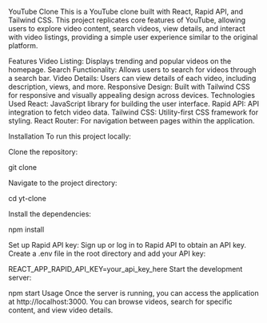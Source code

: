 YouTube Clone
This is a YouTube clone built with React, Rapid API, and Tailwind CSS. This project replicates core features of YouTube, allowing users to explore video content, search videos, view details, and interact with video listings, providing a simple user experience similar to the original platform.

Features
Video Listing: Displays trending and popular videos on the homepage.
Search Functionality: Allows users to search for videos through a search bar.
Video Details: Users can view details of each video, including description, views, and more.
Responsive Design: Built with Tailwind CSS for responsive and visually appealing design across devices.
Technologies Used
React: JavaScript library for building the user interface.
Rapid API: API integration to fetch video data.
Tailwind CSS: Utility-first CSS framework for styling.
React Router: For navigation between pages within the application.

Installation
To run this project locally:

Clone the repository:

git clone <repository-url>

Navigate to the project directory:

cd yt-clone

Install the dependencies:

npm install

Set up Rapid API key:
Sign up or log in to Rapid API to obtain an API key.
Create a .env file in the root directory and add your API key:

REACT_APP_RAPID_API_KEY=your_api_key_here
Start the development server:

npm start
Usage
Once the server is running, you can access the application at http://localhost:3000. You can browse videos, search for specific content, and view video details.











